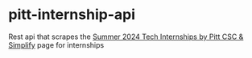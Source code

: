 # pitt-internship-api

Rest api that scrapes the [Summer 2024 Tech Internships by Pitt CSC & Simplify](https://github.com/SimplifyJobs/Summer2024-Internships) page for internships